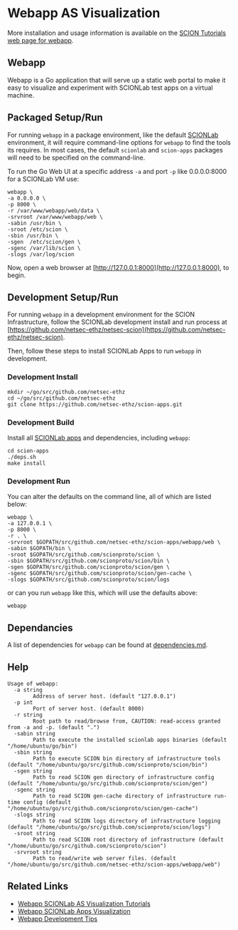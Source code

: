 Webapp AS Visualization
=========================

More installation and usage information is available on the [SCION Tutorials web page for webapp](https://netsec-ethz.github.io/scion-tutorials/as_visualization/webapp/).

## Webapp
Webapp is a Go application that will serve up a static web portal to make it easy to visualize and experiment with SCIONLab test apps on a virtual machine.


## Packaged Setup/Run
For running `webapp` in a package environment, like the default [SCIONLab](https://www.scionlab.org) environment, it will require command-line options for `webapp` to find the tools its requires. In most cases, the default `scionlab` and `scion-apps` packages will need to be specified on the command-line.

To run the Go Web UI at a specific address `-a` and port `-p` like 0.0.0.0:8000 for a SCIONLab VM use:
```shell
webapp \
-a 0.0.0.0 \
-p 8000 \
-r /var/www/webapp/web/data \
-srvroot /var/www/webapp/web \
-sabin /usr/bin \
-sroot /etc/scion \
-sbin /usr/bin \
-sgen  /etc/scion/gen \
-sgenc /var/lib/scion \
-slogs /var/log/scion
```
Now, open a web browser at [http://127.0.0.1:8000](http://127.0.0.1:8000), to begin.


## Development Setup/Run
For running `webapp` in a development environment for the SCION Infrastructure, follow the SCIONLab development install and run process at [https://github.com/netsec-ethz/netsec-scion](https://github.com/netsec-ethz/netsec-scion).

Then, follow these steps to install SCIONLab Apps to run `webapp` in development.

### Development Install
```shell
mkdir ~/go/src/github.com/netsec-ethz
cd ~/go/src/github.com/netsec-ethz
git clone https://github.com/netsec-ethz/scion-apps.git
```

### Development Build
Install all [SCIONLab apps](https://github.com/netsec-ethz/scion-apps) and dependencies, including `webapp`:
```shell
cd scion-apps
./deps.sh
make install
```

### Development Run
You can alter the defaults on the command line, all of which are listed below:
```shell
webapp \
-a 127.0.0.1 \
-p 8000 \
-r . \
-srvroot $GOPATH/src/github.com/netsec-ethz/scion-apps/webapp/web \
-sabin $GOPATH/bin \
-sroot $GOPATH/src/github.com/scionproto/scion \
-sbin $GOPATH/src/github.com/scionproto/scion/bin \
-sgen $GOPATH/src/github.com/scionproto/scion/gen \
-sgenc $GOPATH/src/github.com/scionproto/scion/gen-cache \
-slogs $GOPATH/src/github.com/scionproto/scion/logs
```
or can you run `webapp` like this, which will use the defaults above:
```shell
webapp
```

## Dependancies
A list of dependencies for `webapp` can be found at [dependencies.md](./dependencies.md). 

## Help
```shell
Usage of webapp:
  -a string
    	Address of server host. (default "127.0.0.1")
  -p int
    	Port of server host. (default 8000)
  -r string
    	Root path to read/browse from, CAUTION: read-access granted from -a and -p. (default ".")
  -sabin string
    	Path to execute the installed scionlab apps binaries (default "/home/ubuntu/go/bin")
  -sbin string
    	Path to execute SCION bin directory of infrastructure tools (default "/home/ubuntu/go/src/github.com/scionproto/scion/bin")
  -sgen string
    	Path to read SCION gen directory of infrastructure config (default "/home/ubuntu/go/src/github.com/scionproto/scion/gen")
  -sgenc string
    	Path to read SCION gen-cache directory of infrastructure run-time config (default "/home/ubuntu/go/src/github.com/scionproto/scion/gen-cache")
  -slogs string
    	Path to read SCION logs directory of infrastructure logging (default "/home/ubuntu/go/src/github.com/scionproto/scion/logs")
  -sroot string
    	Path to read SCION root directory of infrastructure (default "/home/ubuntu/go/src/github.com/scionproto/scion")
  -srvroot string
    	Path to read/write web server files. (default "/home/ubuntu/go/src/github.com/netsec-ethz/scion-apps/webapp/web")
```

## Related Links
* [Webapp SCIONLab AS Visualization Tutorials](https://netsec-ethz.github.io/scion-tutorials/as_visualization/webapp/)
* [Webapp SCIONLab Apps Visualization](https://netsec-ethz.github.io/scion-tutorials/as_visualization/webapp_apps/)
* [Webapp Development Tips](https://netsec-ethz.github.io/scion-tutorials/as_visualization/webapp_development/)
